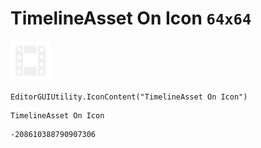 # TimelineAsset On Icon `64x64`
<img src="/img/TimelineAsset%20On%20Icon.png" width=64 height=64>

``` CSharp
EditorGUIUtility.IconContent("TimelineAsset On Icon")
```
```
TimelineAsset On Icon
```
```
-208610388790907306
```
